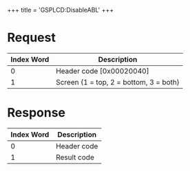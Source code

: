 +++
title = 'GSPLCD:DisableABL'
+++

# Request

| Index Word | Description                            |
|------------|----------------------------------------|
| 0          | Header code \[0x00020040\]             |
| 1          | Screen (1 = top, 2 = bottom, 3 = both) |

# Response

| Index Word | Description |
|------------|-------------|
| 0          | Header code |
| 1          | Result code |